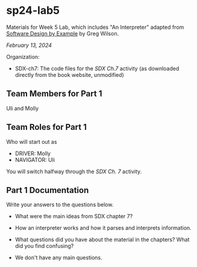 # sp24-lab5
Materials for Week 5 Lab, which includes "An Interpreter" adapted from [Software Design by Example](https://third-bit.com/sdxpy/) by Greg Wilson.

_February 13, 2024_

Organization:
* SDX-ch7: The code files for the _SDX Ch.7_ activity (as downloaded directly from the book website, unmodified) 

## Team Members for Part 1
Uli and Molly

## Team Roles for Part 1
Who will start out as
* DRIVER: Molly
* NAVIGATOR: Uli

You will switch halfway through the _SDX Ch. 7_ activity.

## Part 1 Documentation

Write your answers to the questions below.

* What were the main ideas from SDX chapter 7?
* How an interpreter works and how it parses and interprets information.

* What questions did you have about the material in the chapters? What did you find confusing?
* We don't have any main questions. 
